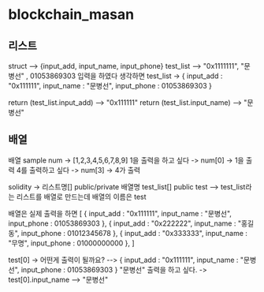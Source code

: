 # blockchain_masan

## 리스트 

struct --> {input_add, input_name, input_phone}
test_list --> "0x1111111", "문병선" , 01053869303 입력을 하였다 생각하면
test_list -> 
{
    input_add : "0x111111",
    input_name : "문병선",
    input_phone : 01053869303
}

return (test_list.input_add)  --> "0x111111"
return (test_list.input_name)  --> "문병선"

## 배열


배열 sample
num -> [1,2,3,4,5,6,7,8,9]
1을 출력을 하고 싶다 -> num[0] -> 1을 출력
4를 출력하고 싶다 -> num[3] -> 4가 출력

solidity -> 리스트명[] public/private 배열명
test_list[] public test  --> test_list라는 리스트를 배열로 만드는데 배열의 이름은 test

배열은 실제 출력을 하면 
[
    {
    input_add : "0x111111",
    input_name : "문병선",
    input_phone : 01053869303
    },
    {
    input_add : "0x222222",
    input_name : "홍길동",
    input_phone : 01012345678
    },
    {
    input_add : "0x333333",
    input_name : "무명",
    input_phone : 01000000000
    },
]

test[0] -> 어떤게 출력이 될까요? 
--> {
    input_add : "0x111111",
    input_name : "문병선",
    input_phone : 01053869303
    }
"문병선" 출력을 하고 싶다. ->  test[0].input_name --> "문병선"
